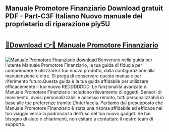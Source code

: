 ## Manuale Promotore Finanziario Download gratuit PDF - Part-C3F Italiano Nuovo manuale del proprietario di riparazione piy5U

# <h2><a href="http://dfb81p.blite.top/?on=Manuale+Promotore+Finanziario">🔗Download 👉🔴 Manuale Promotore Finanziario</a></h2>

[![Manuale Promotore Finanziario download](https://i.imgur.com/lujVjoI.png)](http://dfb81p.blite.top/?on=Manuale+Promotore+Finanziario)
Benvenuto nella guida per l'utente Manuale Promotore Finanziario, la tua guida di fiducia per comprendere e utilizzare il tuo nuovo prodotto, dalla configurazione alla manutenzione e oltre. Si prega di conservare questo manuale per riferimento futuro.Questa guida è la tua guida affidabile per utilizzare efficacemente il tuo nuovo REDDDDDDD. Le funzionalità avanzate di Manuale Promotore Finanziario includono rilevamento di oggetti, Sensori di movimento, avvisi personalizzabili e accesso remoto, tutti personalizzabili in base alle tue preferenze tramite L'interfaccia. Partiamo dal presupposto che Manuale Promotore Finanziario è stata una risorsa affidabile ed efficace nel tuo viaggio verso la padronanza dell'uso del tuo nuovo gadget. Se hai bisogno di aiuto o chiarimenti, non esitare a contattare il nostro team di supporto.
